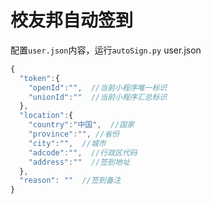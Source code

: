 # 校友邦自动签到

配置`user.json`内容，运行`autoSign.py`
user.json
```javascript
{
  "token":{
    "openId":"",  //当前小程序唯一标识
    "unionId":""  //当前小程序汇总标识
  },
  "location":{
    "country":"中国",  //国家
    "province":"", //省份
    "city":"",  //城市
    "adcode":"",  //行政区代码 
    "address":""  //签到地址
  },
  "reason": ""  //签到备注
}
```
